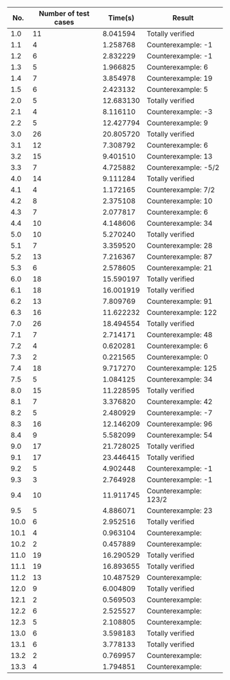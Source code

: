 
| No.   | Number of test cases | Time(s)   | Result            |
|-------|----------------------|-----------|-------------------|
| 1.0   | 11                   | 8.041594  | Totally verified  |
| 1.1   | 4                    | 1.258768  | Counterexample: -1    |
| 1.2   | 6                    | 2.832229  | Counterexample: -1    |
| 1.3   | 5                    | 1.966825  | Counterexample:  6    |
| 1.4   | 7                    | 3.854978  | Counterexample:  19    |
| 1.5   | 6                    | 2.423132  | Counterexample:  5    |
| 2.0   | 5                    | 12.683130 | Totally verified  |
| 2.1   | 4                    | 8.116110  | Counterexample:  -3    |
| 2.2   | 5                    | 12.427794 | Counterexample:  9    |
| 3.0   | 26                   | 20.805720 | Totally verified  |
| 3.1   | 12                   | 7.308792  | Counterexample:  6  |
| 3.2   | 15                   | 9.401510  | Counterexample:  13    |
| 3.3   | 7                    | 4.725882  | Counterexample:  -5/2   |
| 4.0   | 14                   | 9.111284  | Totally verified  |
| 4.1   | 4                    | 1.172165  | Counterexample:  7/2    |
| 4.2   | 8                    | 2.375108  | Counterexample:  10  |
| 4.3   | 7                    | 2.077817  | Counterexample:   6 |
| 4.4   | 10                   | 4.148606  | Counterexample:   34 |
| 5.0   | 10                   | 5.270240  | Totally verified  |
| 5.1   | 7                    | 3.359520  | Counterexample:  28  |
| 5.2   | 13                   | 7.216367  | Counterexample:   87 |
| 5.3   | 6                    | 2.578605  | Counterexample:   21 |
| 6.0   | 18                   | 15.590197 | Totally verified  |
| 6.1   | 18                   | 16.001919 | Totally verified  |
| 6.2   | 13                   | 7.809769  | Counterexample:  91    |
| 6.3   | 16                   | 11.622232 | Counterexample:  122  |
| 7.0   | 26                   | 18.494554 | Totally verified  |
| 7.1   | 7                    | 2.714171  | Counterexample:  48  |
| 7.2   | 4                    | 0.620281  | Counterexample:  6  |
| 7.3   | 2                    | 0.221565  | Counterexample:  0    |
| 7.4   | 18                   | 9.717270  | Counterexample:  125  |
| 7.5   | 5                    | 1.084125  | Counterexample:  34  |
| 8.0   | 15                   | 11.228595 | Totally verified  |
| 8.1   | 7                    | 3.376820  | Counterexample:   42 |
| 8.2   | 5                    | 2.480929  | Counterexample:  -7  |
| 8.3   | 16                   | 12.146209 | Counterexample:  96  |
| 8.4   | 9                    | 5.582099  | Counterexample:   54 |
| 9.0   | 17                   | 21.728025 | Totally verified  |
| 9.1   | 17                   | 23.446415 | Totally verified  |
| 9.2   | 5                    | 4.902448  | Counterexample:  -1  |
| 9.3   | 3                    | 2.764928  | Counterexample:   -1 |
| 9.4   | 10                   | 11.911745 | Counterexample:  123/2  |
| 9.5   | 5                    | 4.886071  | Counterexample:   23 |
| 10.0  | 6                    | 2.952516  | Totally verified  |
| 10.1  | 4                    | 0.963104  | Counterexample:    |
| 10.2  | 2                    | 0.457889  | Counterexample:    |
| 11.0  | 19                   | 16.290529 | Totally verified  |
| 11.1  | 19                   | 16.893655 | Totally verified  |
| 11.2  | 13                   | 10.487529 | Counterexample:    |
| 12.0  | 9                    | 6.004809  | Totally verified  |
| 12.1  | 2                    | 0.569503  | Counterexample:    |
| 12.2  | 6                    | 2.525527  | Counterexample:    |
| 12.3  | 5                    | 2.108805  | Counterexample:    |
| 13.0  | 6                    | 3.598183  | Totally verified  |
| 13.1  | 6                    | 3.778133  | Totally verified  |
| 13.2  | 2                    | 0.769957  | Counterexample:    |
| 13.3  | 4                    | 1.794851  | Counterexample:    |

